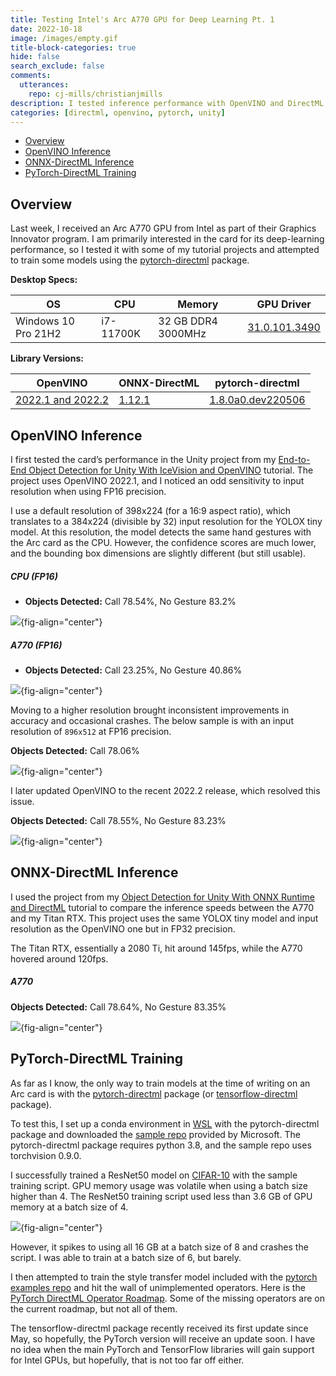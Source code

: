 ```yaml
---
title: Testing Intel's Arc A770 GPU for Deep Learning Pt. 1
date: 2022-10-18
image: /images/empty.gif
title-block-categories: true
hide: false
search_exclude: false
comments:
  utterances:
    repo: cj-mills/christianjmills
description: I tested inference performance with OpenVINO and DirectML on the A770 and attempted to train models using PyTorch-DirectML.
categories: [directml, openvino, pytorch, unity]
---
```


* [Overview](#overview)
* [OpenVINO Inference](#openvino-inference)
* [ONNX-DirectML Inference](#onnx-directml-inference)
* [PyTorch-DirectML Training](#pytorch-directml-training)





## Overview

Last week, I received an Arc A770 GPU from Intel as part of their Graphics Innovator program. I am primarily interested in the card for its deep-learning performance, so I tested it with some of my tutorial projects and attempted to train some models using the [pytorch-directml](https://pypi.org/project/pytorch-directml/) package.

**Desktop Specs:**

| OS                  | CPU       | Memory             | GPU Driver                                                   |
| ------------------- | --------- | ------------------ | ------------------------------------------------------------ |
| Windows 10 Pro 21H2 | i7-11700K | 32 GB DDR4 3000MHz | [31.0.101.3490](https://www.intel.com/content/www/us/en/download/726609/intel-arc-graphics-windows-dch-driver.html) |

**Library Versions:**

| OpenVINO                                                     | ONNX-DirectML                                                | pytorch-directml                                             |
| ------------------------------------------------------------ | ------------------------------------------------------------ | ------------------------------------------------------------ |
| [2022.1 and 2022.2](https://www.intel.com/content/www/us/en/developer/tools/openvino-toolkit/download.html) | [1.12.1](https://www.nuget.org/packages/Microsoft.ML.OnnxRuntime.DirectML/1.12.1) | [1.8.0a0.dev220506](https://pypi.org/project/pytorch-directml/) |



## OpenVINO Inference

I first tested the card’s performance in the Unity project from my [End-to-End Object Detection for Unity With IceVision and OpenVINO](../../icevision-openvino-unity-tutorial/part-1/) tutorial. The project uses OpenVINO 2022.1, and I noticed an odd sensitivity to input resolution when using FP16 precision.

I use a default resolution of 398x224 (for a 16:9 aspect ratio), which translates to a 384x224 (divisible by 32) input resolution for the YOLOX tiny model. At this resolution, the model detects the same hand gestures with the Arc card as the CPU. However, the confidence scores are much lower, and the bounding box dimensions are slightly different (but still usable).



##### **CPU (FP16)**

* **Objects Detected:** Call 78.54%, No Gesture 83.2%

![](./images/cpu_unity-openvino-yolox_384x224.png){fig-align="center"}



##### **A770 (FP16)**

* **Objects Detected:** Call 23.25%, No Gesture 40.86%

![](./images/arc_a770_unity-openvino-yolox_384x224.png){fig-align="center"}



Moving to a higher resolution brought inconsistent improvements in accuracy and occasional crashes. The below sample is with an input resolution of `896x512` at FP16 precision.

**Objects Detected:** Call 78.06%

![](./images/arc_a770_unity-openvino-yolox_896x512.png){fig-align="center"}



I later updated OpenVINO to the recent 2022.2 release, which resolved this issue.



**Objects Detected:** Call 78.55%, No Gesture 83.23%

![](./images/arc_a770_unity-openvino-2022-2-yolox_384x224.png){fig-align="center"}







## ONNX-DirectML Inference

I used the project from my [Object Detection for Unity With ONNX Runtime and DirectML](../../onnx-directml-unity-tutorial/part-1/) tutorial to compare the inference speeds between the A770 and my Titan RTX. This project uses the same YOLOX tiny model and input resolution as the OpenVINO one but in FP32 precision.

The Titan RTX, essentially a 2080 Ti, hit around 145fps, while the A770 hovered around 120fps.

##### **A770**

**Objects Detected:** Call 78.64%, No Gesture 83.35%

![](./images/arc_a770_unity-onnx-directml-yolox_384x224.png){fig-align="center"}



## PyTorch-DirectML Training

As far as I know, the only way to train models at the time of writing on an Arc card is with the [pytorch-directml](https://pypi.org/project/pytorch-directml/) package (or [tensorflow-directml](https://pypi.org/project/tensorflow-directml/) package).

To test this, I set up a conda environment in [WSL](https://learn.microsoft.com/en-us/windows/wsl/about) with the pytorch-directml package and downloaded the [sample repo](https://github.com/microsoft/DirectML/tree/master/PyTorch) provided by Microsoft. The pytorch-directml package requires python 3.8, and the sample repo uses torchvision 0.9.0.

I successfully trained a ResNet50 model on [CIFAR-10](https://www.cs.toronto.edu/~kriz/cifar.html) with the sample training script. GPU memory usage was volatile when using a batch size higher than 4. The ResNet50 training script used less than 3.6 GB of GPU memory at a batch size of 4.

![](./images/arc_a770_pytorch-dml-resnet50-resource-usage-bs-4.png){fig-align="center"}

However, it spikes to using all 16 GB at a batch size of 8 and crashes the script. I was able to train at a batch size of 6, but barely.

I then attempted to train the style transfer model included with the [pytorch examples repo](https://github.com/pytorch/examples) and hit the wall of unimplemented operators. Here is the [PyTorch DirectML Operator Roadmap](https://github.com/microsoft/DirectML/wiki/PyTorch-DirectML-Operator-Roadmap). Some of the missing operators are on the current roadmap, but not all of them.

The tensorflow-directml package recently received its first update since May, so hopefully, the PyTorch version will receive an update soon. I have no idea when the main PyTorch and TensorFlow libraries will gain support for Intel GPUs, but hopefully, that is not too far off either.







<!-- Cloudflare Web Analytics --><script defer src='https://static.cloudflareinsights.com/beacon.min.js' data-cf-beacon='{"token": "56b8d2f624604c4891327b3c0d9f6703"}'></script><!-- End Cloudflare Web Analytics -->